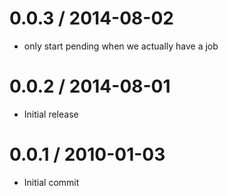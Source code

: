 
0.0.3 / 2014-08-02
==================

 * only start pending when we actually have a job

0.0.2 / 2014-08-01
==================

 * Initial release

0.0.1 / 2010-01-03
==================

  * Initial commit
